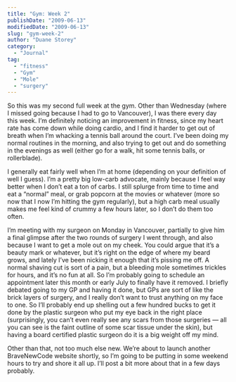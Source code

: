 ```yaml
---
title: "Gym: Week 2"
publishDate: "2009-06-13"
modifiedDate: "2009-06-13"
slug: "gym-week-2"
author: "Duane Storey"
category:
  - "Journal"
tag:
  - "fitness"
  - "Gym"
  - "Mole"
  - "surgery"
---
```


So this was my second full week at the gym. Other than Wednesday (where I missed going because I had to go to Vancouver), I was there every day this week. I’m definitely noticing an improvement in fitness, since my heart rate has come down while doing cardio, and I find it harder to get out of breath when I’m whacking a tennis ball around the court. I’ve been doing my normal routines in the morning, and also trying to get out and do something in the evenings as well (either go for a walk, hit some tennis balls, or rollerblade).

I generally eat fairly well when I’m at home (depending on your definition of well I guess). I’m a pretty big low-carb advocate, mainly because I feel way better when I don’t eat a ton of carbs. I still splurge from time to time and eat a “normal” meal, or grab popcorn at the movies or whatever (more so now that I now I’m hitting the gym regularly), but a high carb meal usually makes me feel kind of crummy a few hours later, so I don’t do them too often.

I’m meeting with my surgeon on Monday in Vancouver, partially to give him a final glimpse after the two rounds of surgery I went through, and also because I want to get a mole out on my cheek. You could argue that it’s a beauty mark or whatever, but it’s right on the edge of where my beard grows, and lately I’ve been nicking it enough that it’s pissing me off. A normal shaving cut is sort of a pain, but a bleeding mole sometimes trickles for hours, and it’s no fun at all. So I’m probably going to schedule an appointment later this month or early July to finally have it removed. I briefly debated going to my GP and having it done, but GPs are sort of like the brick layers of surgery, and I really don’t want to trust anything on my face to one. So I’ll probably end up shelling out a few hundred bucks to get it done by the plastic surgeon who put my eye back in the right place (surprisingly, you can’t even really see any scars from those surgeries — all you can see is the faint outline of some scar tissue under the skin), but having a board certified plastic surgeon do it is a big weight off my mind.

Other than that, not too much else new. We’re about to launch another BraveNewCode website shortly, so I’m going to be putting in some weekend hours to try and shore it all up. I’ll post a bit more about that in a few days probably.